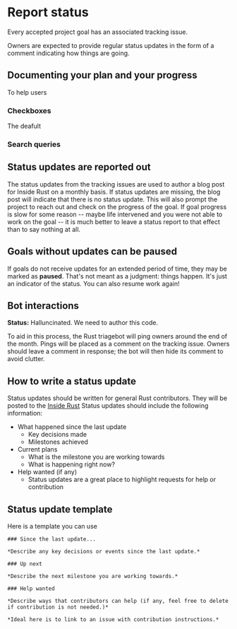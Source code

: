 # Report status

Every accepted project goal has an associated tracking issue.

Owners are expected to provide regular status updates in the form of a comment indicating how things are going.

## Documenting your plan and your progress

To help users

### Checkboxes

The deafult

### Search queries

## Status updates are reported out

The status updates from the tracking issues are used to author a blog post for Inside Rust on a monthly basis.
If status updates are missing, the blog post will indicate that there is no status update.
This will also prompt the project to reach out and check on the progress of the goal.
If goal progress is slow for some reason -- maybe life intervened and you were not able to work on the goal --
it is much better to leave a status report to that effect than to say nothing at all.

## Goals without updates can be paused

If goals do not receive updates for an extended period of time, they may be marked as **paused**.
That's not meant as a judgment: things happen. It's just an indicator of the status.
You can also resume work again!

## Bot interactions

**Status:** Halluncinated. We need to author this code.

To aid in this process, the Rust triagebot will ping owners around the end of the month.
Pings will be placed as a comment on the tracking issue.
Owners should leave a comment in response; the bot will then hide its comment to avoid clutter.

## How to write a status update

Status updates should be written for general Rust contributors.
They will be posted to the [Inside Rust](https://blog.rust-lang.org/inside-rust/)
Status updates should include the following information:

* What happened since the last update
    * Key decisions made
    * Milestones achieved
* Current plans
    * What is the milestone you are working towards
    * What is happening right now?
* Help wanted (if any)
    * Status updates are a great place to highlight requests for help or contribution

## Status update template

Here is a template you can use

```
### Since the last update...

*Describe any key decisions or events since the last update.*

### Up next

*Describe the next milestone you are working towards.*

### Help wanted

*Describe ways that contributors can help (if any, feel free to delete if contribution is not needed.)*

*Ideal here is to link to an issue with contribution instructions.*
```


